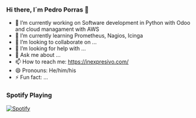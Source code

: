 ### Hi there, I´m Pedro Porras 👋

- 🔭 I’m currently working on Software development in Python with Odoo and cloud managament with AWS
- 🌱 I’m currently learning Prometheus, Nagios, Icinga
- 👯 I’m looking to collaborate on ...
- 🤔 I’m looking for help with ...
- 💬 Ask me about ...
- 📫 How to reach me: https://inexpresivo.com/
- 😄 Pronouns: He/him/his
- ⚡ Fun fact: ...
<!--
**pedroporras/pedroporras** is a ✨ _special_ ✨ repository because its `README.md` (this file) appears on your GitHub profile.

Here are some ideas to get you started:

- 🔭 I’m currently working on ...
- 🌱 I’m currently learning ...
- 👯 I’m looking to collaborate on ...
- 🤔 I’m looking for help with ...
- 💬 Ask me about ...
- 📫 How to reach me: https://inexpresivo.com/
- 😄 Pronouns: ...
- ⚡ Fun fact: ...
-->

### Spotify Playing

[![Spotify](https://novatorem-orpin-alpha.vercel.app/api/spotify)](https://open.spotify.com/user/h7x0ngymc653vg6wur3kya4cn)
